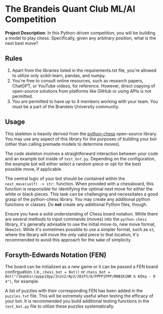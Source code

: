 # The Brandeis Quant Club ML/AI Competition

**Project Description**: In this Python-driven competition, you will be building a model to play chess. Specifically, given any arbitrary position, what is the next best move?

## Rules

1. Apart from the libraries listed in the requirements.txt file, you're allowed to utilize only scikit-learn, pandas, and numpy.
2. You're free to consult online resources, such as research papers, ChatGPT, or YouTube videos, for reference. However, direct copying of open-source solutions from platforms like GitHub or using APIs is not permitted.
3. You are permitted to have up to 4 members working with your team. You must be a part of the Brandeis University community.
## Usage 

This skeleton is heavily derived from the [python-chess](https://python-chess.readthedocs.io/en/latest/) open-source library. You may use any aspect of this library for the purposes of building your bot (other than calling premade models to determine moves). 

The code skeleton involves a straightforward interaction between your code and an example bot inside of `test_bot.py`. Depending on the configuration, the example bot will either select a random piece or opt for the best possible move, if applicable.

The central logic of your bot should be contained within the `next_move(self) -> str:` function. When provided with a chessboard, this function is responsible for identifying the optimal next move for either the white or black pieces. This task can be challenging and necessitates a good grasp of the python-chess library. You may create any additional python functions or classes. Do **not** create any additional Python files, though. 

Ensure you have a solid understanding of Chess board notation. While there are several methods to input commands (moves) into the `python-chess` library, it's generally advisable to use the initial move-to, new move format, like`e2e3`. While it's sometimes possible to use a simpler format, such as `e3`, where the library will move the only valid piece to that location, it's recommended to avoid this approach for the sake of simplicity.

## Forsyth-Edwards Notation (FEN)

The board can be initialized as a new game or it can be passed a FEN board confirguation. I.e., `chess_bot = Bot()` or `chess_bot = Bot("r1bqkb1r/pppp1Qpp/2n2n2/4p3/2B1P3/8/PPPP1PPP/RNB1K1NR b KQkq - 0 4")`, for example. 

A list of puzzles with their corresponding FEN has been added in the `puzzles.txt` file. This will be extremely useful when testing the efficacy of your bot. It is recommended you build additional testing functions in the `test_bot.py` file to utilize these puzzles systematically. 
